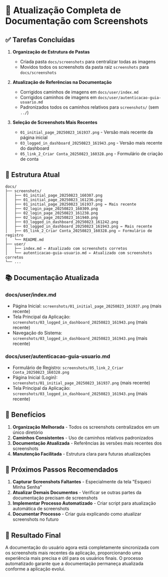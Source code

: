 # 📸 Atualização Completa de Documentação com Screenshots

## ✅ Tarefas Concluídas

1. **Organização de Estrutura de Pastas**
   - Criada pasta `docs/screenshots` para centralizar todas as imagens
   - Movidos todos os screenshots da pasta raiz `screenshots` para `docs/screenshots`

2. **Atualização de Referências na Documentação**
   - Corrigidos caminhos de imagens em `docs/user/index.md`
   - Corrigidos caminhos de imagens em `docs/user/autenticacao-guia-usuario.md`
   - Padronizados todos os caminhos relativos para `screenshots/` (sem `../`)

3. **Seleção de Screenshots Mais Recentes**
   - `01_initial_page_20250823_161937.png` - Versão mais recente da página inicial
   - `03_logged_in_dashboard_20250823_161943.png` - Versão mais recente do dashboard
   - `05_link_2_Criar Conta_20250823_160328.png` - Formulário de criação de conta

## 📁 Estrutura Atual

```
docs/
├── screenshots/
│   ├── 01_initial_page_20250823_160307.png
│   ├── 01_initial_page_20250823_161236.png
│   ├── 01_initial_page_20250823_161937.png ← Mais recente
│   ├── 02_login_page_20250823_160309.png
│   ├── 02_login_page_20250823_161238.png
│   ├── 02_login_page_20250823_161940.png
│   ├── 03_logged_in_dashboard_20250823_161242.png
│   ├── 03_logged_in_dashboard_20250823_161943.png ← Mais recente
│   ├── 05_link_2_Criar Conta_20250823_160328.png ← Formulário de registro
│   └── README.md
├── user/
│   ├── index.md ← Atualizado com screenshots corretos
│   └── autenticacao-guia-usuario.md ← Atualizado com screenshots corretos
└── ...
```

## 📚 Documentação Atualizada

### docs/user/index.md
- Página Inicial: `screenshots/01_initial_page_20250823_161937.png` (mais recente)
- Tela Principal da Aplicação: `screenshots/03_logged_in_dashboard_20250823_161943.png` (mais recente)
- Navegação do Sistema: `screenshots/03_logged_in_dashboard_20250823_161943.png` (mais recente)

### docs/user/autenticacao-guia-usuario.md
- Formulário de Registro: `screenshots/05_link_2_Criar Conta_20250823_160328.png`
- Página Inicial (Login): `screenshots/01_initial_page_20250823_161937.png` (mais recente)
- Tela Principal da Aplicação: `screenshots/03_logged_in_dashboard_20250823_161943.png` (mais recente)

## 🔄 Benefícios

1. **Organização Melhorada** - Todos os screenshots centralizados em um único diretório
2. **Caminhos Consistentes** - Uso de caminhos relativos padronizados
3. **Documentação Atualizada** - Referências às versões mais recentes dos screenshots
4. **Manutenção Facilitada** - Estrutura clara para futuras atualizações

## 📝 Próximos Passos Recomendados

1. **Capturar Screenshots Faltantes** - Especialmente da tela "Esqueci Minha Senha"
2. **Atualizar Demais Documentos** - Verificar se outras partes da documentação precisam de screenshots
3. **Implementar Processo Automatizado** - Criar script para atualização automática de screenshots
4. **Documentar Processo** - Criar guia explicando como atualizar screenshots no futuro

## 🎯 Resultado Final

A documentação do usuário agora está completamente sincronizada com os screenshots mais recentes da aplicação, proporcionando uma experiência mais precisa e útil para os usuários finais. O processo automatizado garante que a documentação permaneça atualizada conforme a aplicação evolui.